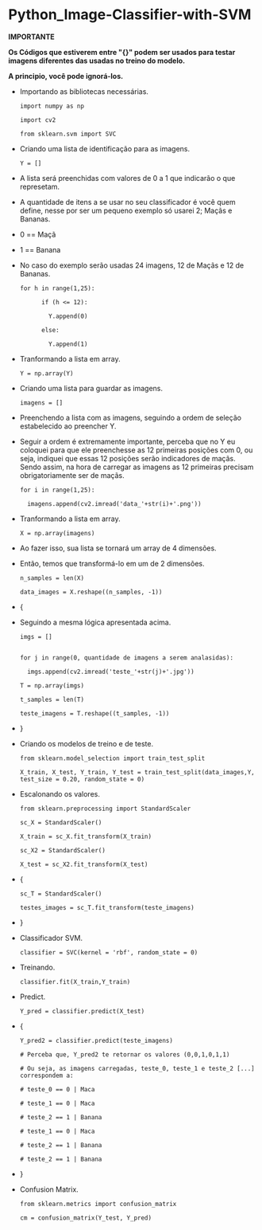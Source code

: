 # Python_Image-Classifier-with-SVM

__IMPORTANTE__

__Os Códigos que estiverem entre "{}" podem ser usados para testar imagens diferentes das usadas no treino do modelo.__

__A principio, você pode ignorá-los.__

- Importando as bibliotecas necessárias.

      import numpy as np

      import cv2

      from sklearn.svm import SVC

- Criando uma lista de identificação para as imagens.

      Y = []

- A lista será preenchidas com valores de 0 a 1 que indicarão o que represetam. 
- A quantidade de itens a se usar no seu classificador é você quem define, nesse por ser um pequeno
 exemplo só usarei 2; Maçãs e Bananas.
- 0 == Maçã
- 1 == Banana
- No caso do exemplo serão usadas 24 imagens, 12 de Maçãs e 12 de Bananas.

      for h in range(1,25):

            if (h <= 12):

              Y.append(0)

            else:

              Y.append(1)


- Tranformando a lista em array.

      Y = np.array(Y)

- Criando uma lista para guardar as imagens.

      imagens = []

- Preenchendo a lista com as imagens, seguindo a ordem de seleção estabelecido ao preencher Y.
- Seguir a ordem é extremamente importante, perceba que no Y eu coloquei para que ele preenchesse as 12 primeiras posições com 0, ou seja, indiquei que essas 12 posições serão indicadores de maçãs. Sendo assim, na hora de carregar as imagens as 12 primeiras precisam obrigatoriamente ser de maçãs.

      for i in range(1,25):

        imagens.append(cv2.imread('data_'+str(i)+'.png'))

- Tranformando a lista em array.

      X = np.array(imagens)

- Ao fazer isso, sua lista se tornará um array de 4 dimensões.

- Então, temos que transformá-lo em um de 2 dimensões.

      n_samples = len(X)

      data_images = X.reshape((n_samples, -1))

- {

- Seguindo a mesma lógica apresentada acima.

      imgs = []


      for j in range(0, quantidade de imagens a serem analasidas):

        imgs.append(cv2.imread('teste_'+str(j)+'.jpg'))

      T = np.array(imgs)

      t_samples = len(T)

      teste_imagens = T.reshape((t_samples, -1))

- }

- Criando os modelos de treino e de teste.

      from sklearn.model_selection import train_test_split

      X_train, X_test, Y_train, Y_test = train_test_split(data_images,Y, test_size = 0.20, random_state = 0)

- Escalonando os valores.

      from sklearn.preprocessing import StandardScaler

      sc_X = StandardScaler()

      X_train = sc_X.fit_transform(X_train)

      sc_X2 = StandardScaler()

      X_test = sc_X2.fit_transform(X_test)

- {

      sc_T = StandardScaler()

      testes_images = sc_T.fit_transform(teste_imagens)

- }

- Classificador SVM.

      classifier = SVC(kernel = 'rbf', random_state = 0)

- Treinando.

      classifier.fit(X_train,Y_train)

- Predict.

      Y_pred = classifier.predict(X_test)

- {

      Y_pred2 = classifier.predict(teste_imagens)

      # Perceba que, Y_pred2 te retornar os valores (0,0,1,0,1,1)
      
      # Ou seja, as imagens carregadas, teste_0, teste_1 e teste_2 [...] correspondem a:
      
      # teste_0 == 0 | Maca
      
      # teste_1 == 0 | Maca
      
      # teste_2 == 1 | Banana
      
      # teste_1 == 0 | Maca
      
      # teste_2 == 1 | Banana
      
      # teste_2 == 1 | Banana      

- }

- Confusion Matrix.

      from sklearn.metrics import confusion_matrix

      cm = confusion_matrix(Y_test, Y_pred)



